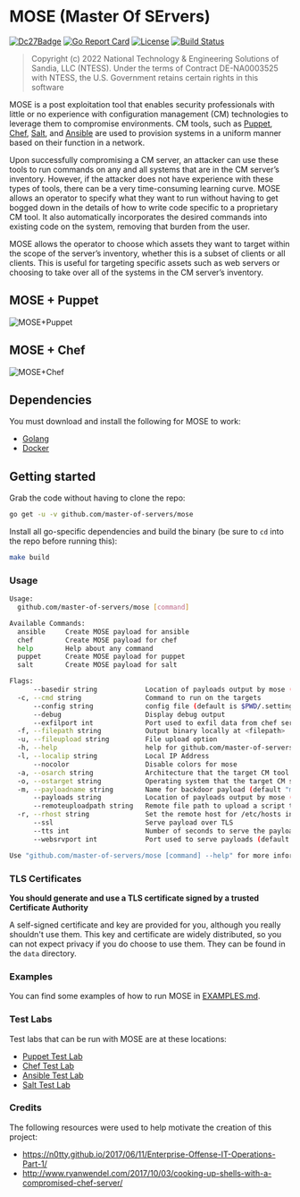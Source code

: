 # MOSE (Master Of SErvers)

[![Dc27Badge](https://img.shields.io/badge/DEF%20CON-27-green)](https://defcon.org/html/defcon-27/dc-27-speakers.html#Grace)
[![Go Report Card](https://goreportcard.com/badge/github.com/master-of-servers/mose)](https://goreportcard.com/report/github.com/master-of-servers/mose)
[![License](https://img.shields.io/github/license/master-of-servers/mose?label=License&style=flat&color=blue&logo=github)](https://github.com/master-of-servers/mose/blob/master/LICENSE)
[![Build Status](https://dev.azure.com/jaysonegrace/MOSE/_apis/build/status/master-of-servers.MOSE?branchName=master)](https://dev.azure.com/jaysonegrace/MOSE/_build/latest?definitionId=5&branchName=master)

> Copyright (c) 2022 National Technology & Engineering Solutions of Sandia, LLC (NTESS).
> Under the terms of Contract DE-NA0003525 with NTESS,
> the U.S. Government retains certain rights in this software

MOSE is a post exploitation tool that enables security professionals with little or no experience with configuration management (CM) technologies to leverage them to compromise environments. CM tools, such as [Puppet](https://puppet.com/), [Chef](https://www.chef.io/), [Salt](https://www.saltstack.com/), and [Ansible](https://www.ansible.com/) are used to provision systems in a uniform manner based on their function in a network.

Upon successfully compromising a CM server, an attacker can use these tools to run commands on any and all systems that are in the CM server’s inventory. However, if the attacker does not have experience with these types of tools, there can be a very time-consuming learning curve. MOSE allows an operator to specify what they want to run without having to get bogged down in the details of how to write code specific to a proprietary CM tool. It also automatically incorporates the desired commands into existing code on the system, removing that burden from the user.

MOSE allows the operator to choose which assets they want to target within the scope of the server’s inventory, whether this is a subset of clients or all clients. This is useful for targeting specific assets such as web servers or choosing to take over all of the systems in the CM server’s inventory.

## MOSE + Puppet

![MOSE+Puppet](docs/images/mose_and_puppet.gif)

## MOSE + Chef

![MOSE+Chef](docs/images/mose_and_chef.gif)

## Dependencies

You must download and install the following for MOSE to work:

- [Golang](https://golang.org/)
- [Docker](https://docs.docker.com/install/)

## Getting started

Grab the code without having to clone the repo:

```bash
go get -u -v github.com/master-of-servers/mose
```

Install all go-specific dependencies and build the binary (be sure to `cd` into the repo before running this):

```bash
make build
```

### Usage

```bash
Usage:
  github.com/master-of-servers/mose [command]

Available Commands:
  ansible     Create MOSE payload for ansible
  chef        Create MOSE payload for chef
  help        Help about any command
  puppet      Create MOSE payload for puppet
  salt        Create MOSE payload for salt

Flags:
      --basedir string            Location of payloads output by mose (default "/Users/l/programs/go/src/github.com/master-of-servers/mose")
  -c, --cmd string                Command to run on the targets
      --config string             config file (default is $PWD/.settings.yaml)
      --debug                     Display debug output
      --exfilport int             Port used to exfil data from chef server (default 9090, 443 with SSL) (default 9090)
  -f, --filepath string           Output binary locally at <filepath>
  -u, --fileupload string         File upload option
  -h, --help                      help for github.com/master-of-servers/mose
  -l, --localip string            Local IP Address
      --nocolor                   Disable colors for mose
  -a, --osarch string             Architecture that the target CM tool is running on
  -o, --ostarget string           Operating system that the target CM server is on (default "linux")
  -m, --payloadname string        Name for backdoor payload (default "my_cmd")
      --payloads string           Location of payloads output by mose (default "/Users/l/programs/go/src/github.com/master-of-servers/mose/payloads")
      --remoteuploadpath string   Remote file path to upload a script to (used in conjunction with -fu) (default "/root/.definitelynotevil")
  -r, --rhost string              Set the remote host for /etc/hosts in the chef workstation container (format is hostname:ip)
      --ssl                       Serve payload over TLS
      --tts int                   Number of seconds to serve the payload (default 60)
      --websrvport int            Port used to serve payloads (default 8090, 443 with SSL) (default 8090)

Use "github.com/master-of-servers/mose [command] --help" for more information about a command.
```

### TLS Certificates

**You should generate and use a TLS certificate
signed by a trusted Certificate Authority**

A self-signed certificate and key are provided for you, although you really shouldn't use them. This key and certificate are widely distributed, so you can not expect privacy if you do choose to use them. They can be found in the `data` directory.

### Examples

You can find some examples of how to run MOSE in [EXAMPLES.md](EXAMPLES.md).

### Test Labs

Test labs that can be run with MOSE are at these locations:

- [Puppet Test Lab](https://github.com/master-of-servers/puppet-test-lab)
- [Chef Test Lab](https://github.com/master-of-servers/chef-test-lab)
- [Ansible Test Lab](https://github.com/master-of-servers/ansible-test-lab)
- [Salt Test Lab](https://github.com/master-of-servers/salt-test-lab)

### Credits

The following resources were used to help motivate the creation of this project:

- <https://n0tty.github.io/2017/06/11/Enterprise-Offense-IT-Operations-Part-1/>
- <http://www.ryanwendel.com/2017/10/03/cooking-up-shells-with-a-compromised-chef-server/>
